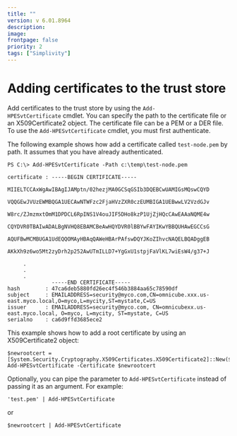 ```yaml
---
title: ""
version: v 6.01.8964
description:
image: 
frontpage: false
priority: 2
tags: ["Simplivity"]
---
```


Adding certificates to the trust store
======================================

Add certificates to the trust store by using the `Add-HPESvtCertificate` cmdlet. You can specify the path to the certificate file or an X509Certificate2 object. The certificate file can be a PEM or a DER file. To use the `Add-HPESvtCertificate` cmdlet, you must first authenticate.

The following example shows how add a certificate called `test-node.pem` by path. It assumes that you have already authenticated.

```
PS C:\> Add-HPESvtCertificate -Path c:\temp\test-node.pem

certificate : -----BEGIN CERTIFICATE-----
              MIIELTCCAxWgAwIBAgIJAMptn/02hezjMA0GCSqGSIb3DQEBCwUAMIGsMQswCQYD
              VQQGEwJVUzEWMBQGA1UECAwNTWFzc2FjaHVzZXR0czEUMBIGA1UEBwwLV2VzdGJv
              W8rc/ZJmzmxtOmM1DPDCL6RpINS1V4ouJIF5DHo8kzP1UjZjHQcCAwEAAaNQME4w
              CQYDVR0TBAIwADALBgNVHQ8EBAMCBeAwHQYDVR0lBBYwFAYIKwYBBQUHAwEGCCsG
              AQUFBwMCMBUGA1UdEQQOMAyHBAqQAWeHBArPAfswDQYJKoZIhvcNAQELBQADggEB
              AKkXh9z6wo5Mt2zyDrh2p252AwUTmILLD7+YgGxU1stpjFaVlKL7wiEsW4/g37+J

     .
     .
     .
              -----END CERTIFICATE-----
hash        : 47ca6deb5880fd26ec4f546b3884aa65c78590df
subject     : EMAILADDRESS=security@myco.com,CN=omnicube.xxx.us-east.myco.local,O=myco,L=mycity,ST=mystate,C=US
issuer      : EMAILADDRESS=security@myco.com, CN=omnicubexx.us-east.myco.local, O=myco, L=mycity, ST=mystate, C=US
serialno    : ca6d9ffd3685ece2
```

This example shows how to add a root certificate by using an X509Certificate2 object:

```
$newrootcert = [System.Security.Cryptography.X509Certificates.X509Certificate2]::New($newrootpath)
Add-HPESvtCertificate -Certificate $newrootcert
```

Optionally, you can pipe the parameter to `Add-HPESvtCertificate` instead of passing it as an argument. For example:

```
'test.pem' | Add-HPESvtCertificate
```

or

```
$newrootcert | Add-HPESvtCertificate
```
